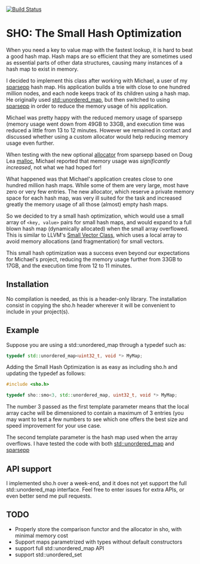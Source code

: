 [![Build Status](https://travis-ci.org/greg7mdp/sho.svg?branch=master)](https://travis-ci.org/greg7mdp/sho)

# SHO: The Small Hash Optimization

When you need a key to value map with the fastest lookup, it is hard to beat a good hash map. Hash maps are so efficient that they are sometimes used as essential parts of other data structures, causing many instances of a hash map to exist in memory.

I decided to implement this class after working with Michael, a user of my [sparsepp](https://github.com/greg7mdp/sparsepp) hash map. His application builds a trie with close to one hundred million nodes, and each node keeps track of its children using a hash map. He originally used [std::unordered_map](http://www.cplusplus.com/reference/unordered_map/unordered_map/), but then switched to using [sparsepp](https://github.com/greg7mdp/sparsepp) in order to reduce the memory usage of his application.

Michael was pretty happy with the reduced memory usage of sparsepp (memory usage went down from 49GB to 33GB, and execution time was reduced a little from 13 to 12 minutes. However we remained in contact and discussed whether using a custom allocator would help reducing memory usage even further.

When testing with the new optional [allocator](https://github.com/greg7mdp/sparsepp/blob/master/sparsepp/spp_dlalloc.h) from sparsepp based on Doug Lea [malloc](http://g.oswego.edu/dl/html/malloc.html), Michael reported that memory usage was *significantly increased*, not what we had hoped for!

What happened was that Michael's application creates close to one hundred million hash maps. While some of them are very large, most have zero or very few entries. The new allocator, which reserve a private memory space for each hash map, was very ill suited for the task and increased greatly the memory usage of all those (almost) empty hash maps.

So we decided to try a small hash optimization, which would use a small array of `<key, value>` pairs for small hash maps, and would expand to a full blown hash map (dynamically allocated) when the small array overflowed. This is similar to LLVM's [Small Vector Class](http://llvm.org/docs/doxygen/html/classllvm_1_1SmallVector.html), which uses a local array to avoid memory allocations (and fragmentation) for small vectors.

This small hash optimization was a success even beyond our expectations for Michael's project, reducing the memory usage further from 33GB to 17GB, and the execution time from 12 to 11 minutes.

## Installation

No compilation is needed, as this is a header-only library. The installation consist in copying the sho.h header wherever it will be convenient to include in your project(s). 

## Example

Suppose you are using a std::unordered_map through a typedef such as: 


```c++
typedef std::unordered_map<uint32_t, void *> MyMap;
```

Adding the Small Hash Optimization is as easy as including sho.h and updating the typedef as follows:

```c++
#include <sho.h>

typedef sho::smo<3, std::unordered_map, uint32_t, void *> MyMap;
```

The number 3 passed as the first template parameter means that the local array cache will be dimensioned to contain a maximum of 3 entries (you may want to test a few numbers to see which one offers the best size and speed improvement for your use case.

The second template parameter is the hash map used when the array overflows. I have tested the code with both [std::unordered_map](http://www.cplusplus.com/reference/unordered_map/unordered_map/) and [sparsepp](https://github.com/greg7mdp/sparsepp)

## API support

I implemented sho.h over a week-end, and it does not yet support the full std::unordered_map interface. Feel free to enter issues for extra APIs, or even better send me pull requests.

## TODO

* Properly store the comparison functor and the allocator in sho, with minimal memory cost
* Support maps parametrized with types without default constructors
* support full std::unordered_map API
* support std::unordered_set




